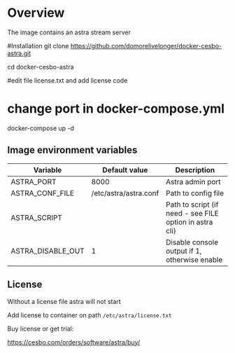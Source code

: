 # Overview

The image contains an astra stream server

#Installation
git clone https://github.com/domorelivelonger/docker-cesbo-astra.git

cd docker-cesbo-astra

#edit file license.txt and add license code

# change port in docker-compose.yml

docker-compose up -d

## Image environment variables

| Variable | Default value | Description |
| -------- | ------------- | ----------- |
| ASTRA_PORT | 8000 | Astra admin port | 
| ASTRA_CONF_FILE | /etc/astra/astra.conf | Path to config file | 
| ASTRA_SCRIPT | | Path to script (if need - see FILE option in astra cli) | 
| ASTRA_DISABLE_OUT | 1 | Disable console output if 1, otherwise enable | 

## License

Without a license file astra will not start

Add license to container on path `/etc/astra/license.txt`

Buy license or get trial:

https://cesbo.com/orders/software/astra/buy/
